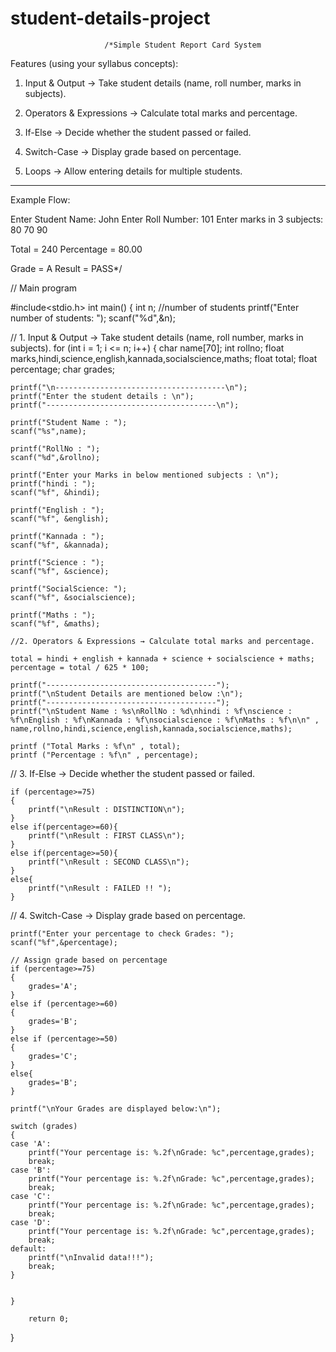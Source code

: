 # student-details-project
                         /*Simple Student Report Card System

Features (using your syllabus concepts):

1. Input & Output → Take student details (name, roll number, marks in subjects).

2. Operators & Expressions → Calculate total marks and percentage.

3. If-Else → Decide whether the student passed or failed.

4. Switch-Case → Display grade based on percentage.

5. Loops → Allow entering details for multiple students.

---
Example Flow:

Enter Student Name: John
Enter Roll Number: 101
Enter marks in 3 subjects: 80 70 90

Total = 240
Percentage = 80.00

Grade = A
Result = PASS*/

// Main program 

#include<stdio.h>
int main()
{
    int n; //number of students
    printf("Enter number of students: ");
    scanf("%d",&n);


// 1. Input & Output → Take student details (name, roll number, marks in subjects).
    for (int i = 1; i <= n; i++)
    {
        char name[70];
    int rollno;
    float marks,hindi,science,english,kannada,socialscience,maths;
    float total;
    float percentage;
    char grades;

    printf("\n--------------------------------------\n");
    printf("Enter the student details : \n");
    printf("--------------------------------------\n");

    printf("Student Name : ");
    scanf("%s",name);

    printf("RollNo : ");
    scanf("%d",&rollno);

    printf("Enter your Marks in below mentioned subjects : \n");
    printf("hindi : ");
    scanf("%f", &hindi);

    printf("English : ");
    scanf("%f", &english);

    printf("Kannada : ");
    scanf("%f", &kannada);

    printf("Science : ");
    scanf("%f", &science);

    printf("SocialScience: ");
    scanf("%f", &socialscience);

    printf("Maths : ");
    scanf("%f", &maths);

    //2. Operators & Expressions → Calculate total marks and percentage.

    total = hindi + english + kannada + science + socialscience + maths;
    percentage = total / 625 * 100;

    printf("--------------------------------------");
    printf("\nStudent Details are mentioned below :\n");
    printf("--------------------------------------");
    printf("\nStudent Name : %s\nRollNo : %d\nhindi : %f\nscience : %f\nEnglish : %f\nKannada : %f\nsocialscience : %f\nMaths : %f\n\n" , name,rollno,hindi,science,english,kannada,socialscience,maths);

    printf ("Total Marks : %f\n" , total);
    printf ("Percentage : %f\n" , percentage);

// 3. If-Else → Decide whether the student passed or failed.

    if (percentage>=75)
    {
        printf("\nResult : DISTINCTION\n");
    }
    else if(percentage>=60){
        printf("\nResult : FIRST CLASS\n");
    }
    else if(percentage>=50){
        printf("\nResult : SECOND CLASS\n");
    }
    else{
        printf("\nResult : FAILED !! ");
    }

// 4. Switch-Case → Display grade based on percentage.

    printf("Enter your percentage to check Grades: ");
    scanf("%f",&percentage);

    // Assign grade based on percentage
    if (percentage>=75)
    {
        grades='A';
    }
    else if (percentage>=60)
    {
        grades='B';
    }
    else if (percentage>=50)
    {
        grades='C';
    }
    else{
        grades='B';
    }

    printf("\nYour Grades are displayed below:\n");

    switch (grades)
    {
    case 'A':
        printf("Your percentage is: %.2f\nGrade: %c",percentage,grades);
        break;
    case 'B':
        printf("Your percentage is: %.2f\nGrade: %c",percentage,grades);
        break;
    case 'C':
        printf("Your percentage is: %.2f\nGrade: %c",percentage,grades);
        break;
    case 'D':
        printf("Your percentage is: %.2f\nGrade: %c",percentage,grades);
        break; 
    default:
        printf("\nInvalid data!!!");
        break;
    }


    }
    
        return 0;
}
